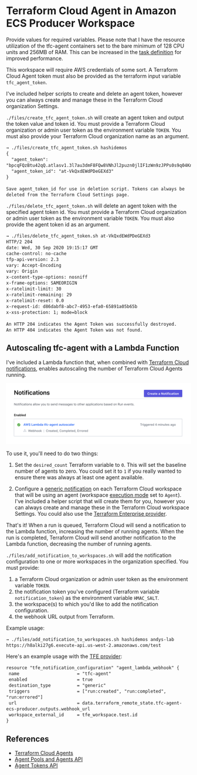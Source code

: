 # Terraform Cloud Agent in Amazon ECS Producer Workspace

Provide values for required variables. Please note that I have the resource utilization of the tfc-agent containers set to the bare minimum of 128 CPU units and 256MB of RAM. This can be increased in the [task definition](files/task_definition.json) for improved performance. 

This workspace will require AWS credentials of some sort. A Terraform Cloud Agent token must also be provided as the terraform input variable `tfc_agent_token`.

I've included helper scripts to create and delete an agent token, however you can always create and manage these in the Terraform Cloud organization Settings.

`./files/create_tfc_agent_token.sh` will create an agent token and output the token value and token id. You must provide a Terraform Cloud organization or admin user token as the environment variable `TOKEN`. You must also provide your Terraform Cloud organization name as an argument.

```
→ ./files/create_tfc_agent_token.sh hashidemos
{
  "agent_token": "bpcqFQzBtu42qQ.atlasv1.3l7au3dmF8FQw8VNhJl2puzn0jlIF1zWn9zJPPs0s9q04KnzlKjWyUCvhpm3ALKUzf8",
  "agent_token_id": "at-VkQxdEWdPDeGEXd3"
}

Save agent_token_id for use in deletion script. Tokens can always be deleted from the Terraform Cloud Settings page.
```

`./files/delete_tfc_agent_token.sh` will delete an agent token with the specified agent token id. You must provide a Terraform Cloud organization or admin user token as the environment variable `TOKEN`. You must also provide the agent token id as an argument.

```
→ ./files/delete_tfc_agent_token.sh at-VkQxdEWdPDeGEXd3
HTTP/2 204
date: Wed, 30 Sep 2020 19:15:17 GMT
cache-control: no-cache
tfp-api-version: 2.3
vary: Accept-Encoding
vary: Origin
x-content-type-options: nosniff
x-frame-options: SAMEORIGIN
x-ratelimit-limit: 30
x-ratelimit-remaining: 29
x-ratelimit-reset: 0.0
x-request-id: d86dabf8-abc7-4953-efa0-65891a05b65b
x-xss-protection: 1; mode=block

An HTTP 204 indicates the Agent Token was successfully destroyed.
An HTTP 404 indicates the Agent Token was not found.
```

## Autoscaling tfc-agent with a Lambda Function
I've included a Lambda function that, when combined with [Terraform Cloud notifications](https://www.terraform.io/docs/cloud/workspaces/notifications.html), enables autoscaling the number of Terraform Cloud Agents running.

![notification_config](./files/notification_config.png)

To use it, you'll need to do two things:
1. Set the `desired_count` Terraform variable to `0`. This will set the baseline number of agents to zero. You could set it to `1` if you really wanted to ensure there was always at least one agent available.

2. Configure a [generic notification](https://www.terraform.io/docs/cloud/workspaces/notifications.html#creating-a-notification-configuration) on each Terraform Cloud workspace that will be using an agent (workspace [execution mode](https://www.terraform.io/docs/cloud/workspaces/settings.html#execution-mode) set to `Agent`). I've included a helper script that will create them for you, however you can always create and manage these in the Terraform Cloud workspace Settings. You could also use the [Terraform Enterprise provider](https://registry.terraform.io/providers/hashicorp/tfe/latest/docs).

That's it! When a run is queued, Terraform Cloud will send a notification to the Lambda function, increasing the number of running agents. When the run is completed, Terraform Cloud will send another notification to the Lambda function, decreasing the number of running agents.

`./files/add_notification_to_workspaces.sh` will add the notification configuration to one or more workspaces in the organization specified. You must provide: 
1. a Terraform Cloud organization or admin user token as the environment variable `TOKEN`.
2. the notification token you've configured (Terraform variable `notification_token`) as the environment variable `HMAC_SALT`.
3. the workspace(s) to which you'd like to add the notification configuration.
4. the webhook URL output from Terraform.

Example usage:
```
→ ./files/add_notification_to_workspaces.sh hashidemos andys-lab https://h8alki27g6.execute-api.us-west-2.amazonaws.com/test
```

Here's an example usage with the [TFE provider](https://registry.terraform.io/providers/hashicorp/tfe/latest/docs):
```
resource "tfe_notification_configuration" "agent_lambda_webhook" {
 name                      = "tfc-agent"
 enabled                   = true
 destination_type          = "generic"
 triggers                  = ["run:created", "run:completed", "run:errored"]
 url                       = data.terraform_remote_state.tfc-agent-ecs-producer.outputs.webhook_url
 workspace_external_id     = tfe_workspace.test.id
}
```

## References
* [Terraform Cloud Agents](https://www.terraform.io/docs/cloud/workspaces/agent.html)
* [Agent Pools and Agents API](https://www.terraform.io/docs/cloud/api/agents.html)
* [Agent Tokens API](https://www.terraform.io/docs/cloud/api/agent-tokens.html)
